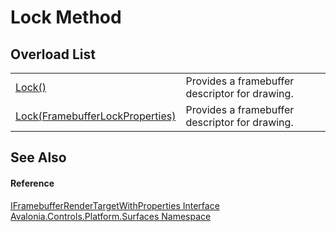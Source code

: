 # Lock Method


## Overload List
<table>
<tr>
<td><a href="M_Avalonia_Controls_Platform_Surfaces_IFramebufferRenderTarget_Lock">Lock()</a></td>
<td>Provides a framebuffer descriptor for drawing.</td>
</tr>
<tr>
<td><a href="M_Avalonia_Controls_Platform_Surfaces_IFramebufferRenderTargetWithProperties_Lock">Lock(FramebufferLockProperties)</a></td>
<td>Provides a framebuffer descriptor for drawing.</td>
</tr>
</table>

## See Also


#### Reference
<a href="T_Avalonia_Controls_Platform_Surfaces_IFramebufferRenderTargetWithProperties">IFramebufferRenderTargetWithProperties Interface</a>  
<a href="N_Avalonia_Controls_Platform_Surfaces">Avalonia.Controls.Platform.Surfaces Namespace</a>  
